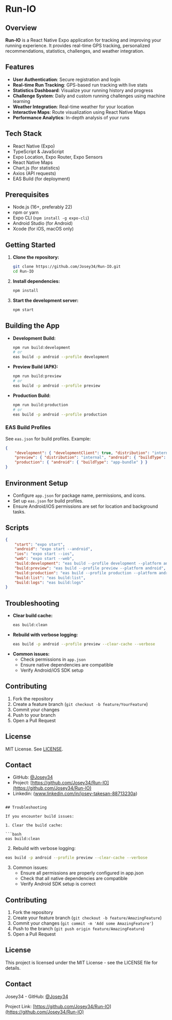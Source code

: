 # Run-IO

## Overview

**Run-IO** is a React Native Expo application for tracking and improving your running experience. It provides real-time GPS tracking, personalized recommendations, statistics, challenges, and weather integration.

## Features

- **User Authentication**: Secure registration and login
- **Real-time Run Tracking**: GPS-based run tracking with live stats
- **Statistics Dashboard**: Visualize your running history and progress
- **Challenge System**: Daily and custom running challenges using machine learning
- **Weather Integration**: Real-time weather for your location
- **Interactive Maps**: Route visualization using React Native Maps
- **Performance Analytics**: In-depth analysis of your runs

## Tech Stack

- React Native (Expo)
- TypeScript & JavaScript
- Expo Location, Expo Router, Expo Sensors
- React Native Maps
- Chart.js (for statistics)
- Axios (API requests)
- EAS Build (for deployment)

## Prerequisites

- Node.js (16+, preferably 22)
- npm or yarn
- Expo CLI (`npm install -g expo-cli`)
- Android Studio (for Android)
- Xcode (for iOS, macOS only)

## Getting Started

1. **Clone the repository:**
    ```bash
    git clone https://github.com/Josey34/Run-IO.git
    cd Run-IO
    ```

2. **Install dependencies:**
    ```bash
    npm install
    ```

3. **Start the development server:**
    ```bash
    npm start
    ```

## Building the App

- **Development Build:**
    ```bash
    npm run build:development
    # or
    eas build -p android --profile development
    ```

- **Preview Build (APK):**
    ```bash
    npm run build:preview
    # or
    eas build -p android --profile preview
    ```

- **Production Build:**
    ```bash
    npm run build:production
    # or
    eas build -p android --profile production
    ```

### EAS Build Profiles

See `eas.json` for build profiles. Example:
```json
{
    "development": { "developmentClient": true, "distribution": "internal" },
    "preview": { "distribution": "internal", "android": { "buildType": "apk" } },
    "production": { "android": { "buildType": "app-bundle" } }
}
```

## Environment Setup

- Configure `app.json` for package name, permissions, and icons.
- Set up `eas.json` for build profiles.
- Ensure Android/iOS permissions are set for location and background tasks.

## Scripts

```json
{
    "start": "expo start",
    "android": "expo start --android",
    "ios": "expo start --ios",
    "web": "expo start --web",
    "build:development": "eas build --profile development --platform android",
    "build:preview": "eas build --profile preview --platform android",
    "build:production": "eas build --profile production --platform android",
    "build:list": "eas build:list",
    "build:logs": "eas build:logs"
}
```

## Troubleshooting

- **Clear build cache:**
    ```bash
    eas build:clean
    ```
- **Rebuild with verbose logging:**
    ```bash
    eas build -p android --profile preview --clear-cache --verbose
    ```
- **Common issues:**
    - Check permissions in `app.json`
    - Ensure native dependencies are compatible
    - Verify Android/iOS SDK setup

## Contributing

1. Fork the repository
2. Create a feature branch (`git checkout -b feature/YourFeature`)
3. Commit your changes
4. Push to your branch
5. Open a Pull Request

## License

MIT License. See [LICENSE](LICENSE).

## Contact

- GitHub: [@Josey34](https://github.com/Josey34)
- Project: [https://github.com/Josey34/Run-IO](https://github.com/Josey34/Run-IO)
- Linkedin: (www.linkedin.com/in/josey-takesan-88713230a)
```

## Troubleshooting

If you encounter build issues:

1. Clear the build cache:

```bash
eas build:clean
```

2. Rebuild with verbose logging:

```bash
eas build -p android --profile preview --clear-cache --verbose
```

3. Common issues:
    - Ensure all permissions are properly configured in app.json
    - Check that all native dependencies are compatible
    - Verify Android SDK setup is correct

## Contributing

1. Fork the repository
2. Create your feature branch (`git checkout -b feature/AmazingFeature`)
3. Commit your changes (`git commit -m 'Add some AmazingFeature'`)
4. Push to the branch (`git push origin feature/AmazingFeature`)
5. Open a Pull Request

## License

This project is licensed under the MIT License - see the LICENSE file for details.

## Contact

Josey34 - GitHub: [@Josey34](https://github.com/Josey34)

Project Link: [https://github.com/Josey34/Run-IO](https://github.com/Josey34/Run-IO)
